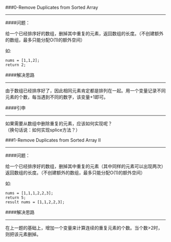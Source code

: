 ###0-Remove Duplicates from Sorted Array
  
***
####问题：

给一个已经排序好的数组，删掉其中重复的元素，返回数组的长度。（不创建额外的数组，最多只能分配O(1)的额外空间）
  
如:  
  
```
nums = [1,1,2];
return 2;
```
  
####解决思路
  
***
由于数组已经排序好了，因此相同元素肯定都是排列在一起。用一个变量记录不同元素的个数，每当遇到不同的数字，该变量+1即可。

####引申
  
***
如果需要从数组中删除重复的元素，应该如何实现呢？  
（换句话说：如何实现splice方法？）

###1-Remove Duplicates from Sorted Array II
  
***
####问题：

给一个已经排序好的数组，删掉其中重复的元素（其中同样的元素可以出现两次）返回数组的长度。（不创建额外的数组，最多只能分配O(1)的额外空间）
  
如:  
  
```
nums = [1,1,1,2,2,3];
return 5;
result nums = [1,1,2,2,3];
```
  
####解决思路
  
***
在上一题的基础上，增加一个变量来计算连续的重复元素的个数。当个数>2时，则把该元素删掉。

